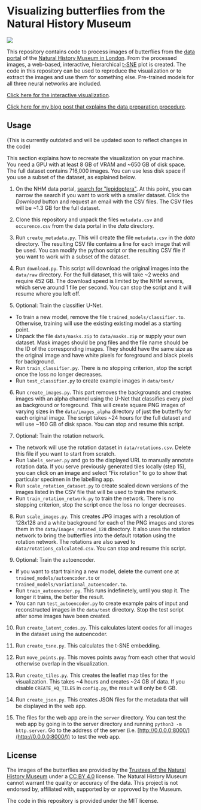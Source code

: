 # Visualizing butterflies from the Natural History Museum

![](https://i.imgur.com/Fd0xFTl.jpg)

This repository contains code to process images of butterflies from the [data portal](https://data.nhm.ac.uk/) of the [Natural History Museum in London](https://www.nhm.ac.uk/).
From the processed images, a web-based, interactive, hierarchical [t-SNE](https://en.wikipedia.org/wiki/T-distributed_stochastic_neighbor_embedding) plot is created.
The code in this repository can be used to reproduce the visualization or to extract the images and use them for something else.
Pre-trained models for all three neural networks are included.

[Click here for the interactive visualization](https://marian42.de/butterflies/).

[Click here for my blog post that explains the data preparation procedure](https://marian42.de/article/butterflies/).

## Usage

(This is currently outdated and will be updated soon to reflect changes in the code)

This section explains how to recreate the visualization on your machine.
You need a GPU with at least 8 GB of VRAM and ~650 GB of disk space.
The full dataset contains 716,000 images.
You can use less disk space if you use a subset of the dataset, as explained below.

1. On the NHM data portal, [search for "lepidoptera"](https://data.nhm.ac.uk/dataset/56e711e6-c847-4f99-915a-6894bb5c5dea/resource/05ff2255-c38a-40c9-b657-4ccb55ab2feb?q=lepidoptera&field=associatedMediaCount&view_id=6ba121d1-da26-4ee1-81fa-7da11e68f68e&value=&filters=_has_image%3Atrue).
At this point, you can narrow the search if you want to work with a smaller dataset.
Click the *Download* button and request an email with the CSV files.
The CSV files will be ~1.3 GB for the full dataset.

2. Clone this repository and unpack the files `metadata.csv` and `occurence.csv` from the data portal in the *data* directory.

3. Run `create_metadata.py`.
This will create the file `metadata.csv` in the *data* directory.
The resulting CSV file contains a line for each image that will be used.
You can modify the python script or the resulting CSV file if you want to work with a subset of the dataset.

4. Run `download.py`.
This script will download the original images into the `data/raw` directory.
For the full dataset, this will take ~2 weeks and require 452 GB.
The download speed is limited by the NHM servers, which serve around 1 file per second.
You can stop the script and it will resume where you left off.

5. Optional: Train the classifier U-Net.
- To train a new model, remove the file `trained_models/classifier.to`.
Otherwise, training will use the existing existing model as a starting point.
- Unpack the file `data/masks.zip` to `data/masks.zip` or supply your own dataset.
Mask images should be png files and the file name should be the ID of the corresponding images.
They should have the same size as the original image and have white pixels for foreground and black pixels for background.
- Run `train_classifier.py`.
There is no stopping criterion, stop the script once the loss no longer decreases.
- Run `test_classifier.py` to create example images in `data/test/`

6. Run `create_images.py`.
This part removes the backgrounds and creates images with an alpha channel using the U-Net that classifies every pixel as background or foreground.
This will create square PNG images of varying sizes in the `data/images_alpha` directory of just the butterfly for each original image.
The script takes ~24 hours for the full dataset and will use ~160 GB of disk space.
You can stop and resume this script.

7. Optional: Train the rotation network.
- The network will use the rotation dataset in `data/rotations.csv`.
Delete this file if you want to start from scratch.
- Run `labels_server.py` and go to the displayed URL to manually annotate rotation data.
If you serve previously generated tiles locally (step 15), you can click on an image and select "Fix rotation" to go to show that particular specimen in the labelling app.
- Run `scale_rotation_dataset.py` to create scaled down versions of the images listed in the CSV file that will be used to train the network.
- Run `train_rotation_network.py` to train the network.
There is no stopping criterion, stop the script once the loss no longer decreases.

8. Run `scale_images.py`.
This creates JPG images with a resolution of 128x128 and a white background for each of the PNG images and stores them in the `data/images_rotated_128` directory.
It also uses the rotation network to bring the butterflies into the default rotation using the rotation network.
The rotations are also saved to `data/rotations_calculated.csv`.
You can stop and resume this script.

9. Optional: Train the autoencoder.
- If you want to start training a new model, delete the current one at `trained_models/autoencoder.to` or `trained_models/variational_autoencoder.to`.
- Run `train_autoencoder.py`.
This runs indefinetely, until you stop it.
The longer it trains, the better the result.
- You can run `test_autoencoder.py` to create example pairs of input and reconstructed images in the `data/test` directory. 
Stop the test script after some images have been created.

10. Run `create_latent_codes.py`.
This calculates latent codes for all images in the dataset using the autoencoder.

11. Run `create_tsne.py`.
This calculates the t-SNE embedding.

12. Run `move_points.py`.
This moves points away from each other that would otherwise overlap in the visualization.

13. Run `create_tiles.py`.
This creates the leaflet map tiles for the visualization.
This takes ~4 hours and creates ~24 GB of data.
If you disable `CREATE_HQ_TILES` in `config.py`, the result will only be 6 GB.

14. Run `create_json.py`.
This creates JSON files for the metadata that will be displayed in the web app.

15. The files for the web app are in the `server` directory.
You can test the web app by going in to the server directory 
and running `python3 -m http.server`.
Go to the address of the server (i.e. [http://0.0.0.0:8000/](http://0.0.0.0:8000/)) to test the web app.

## License

The images of the butterflies are provided by the [Trustees of the Natural History Museum](https://data.nhm.ac.uk/) under a [CC BY 4.0](https://creativecommons.org/licenses/by/4.0/) license.
The Natural History Museum cannot warrant the quality or accuracy of the data.
This project is not endorsed by, affiliated with, supported by or approved by the Museum.

The code in this repository is provided under the MIT license.